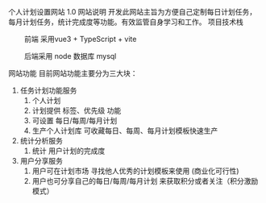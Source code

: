 个人计划设置网站 1.0
网站说明
    开发此网站主旨为方便自己定制每日计划任务，每月计划任务，统计完成度等功能。有效监管自身学习和工作。
    项目技术栈

        前端 采用vue3 + TypeScript + vite

        后端采用 node  数据库 mysql 

网站功能
目前网站功能主要分为三大块：

1. 任务计划功能服务
   1. 个人计划
   2. 计划提供 标签、优先级 功能
   3. 可设置 每日/每周/每月计划
   4. 生产个人计划库  可收藏每日、每周、每月计划模板快速生产
2. 统计分析服务
   1. 统计 用户计划的完成度
3. 用户分享服务
   1. 用户可在计划市场 寻找他人优秀的计划模板来使用 (商业化可行性)
   2. 用户也可分享自己的每日/每周/每月计划 来获取积分或者关注（积分激励模式）








